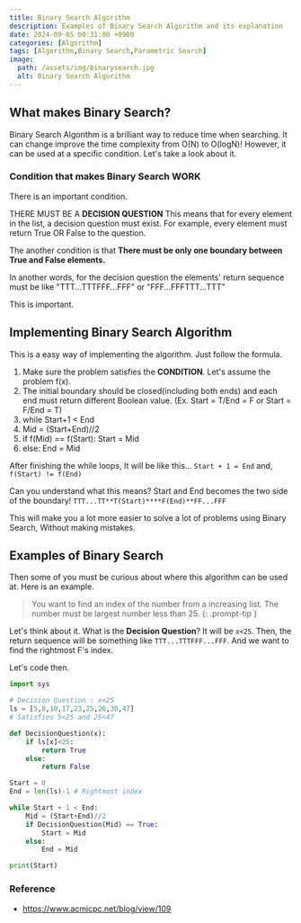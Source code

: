 ```yaml
---
title: Binary Search Algorithm
description: Examples of Binary Search Algorithm and its explanation
date: 2024-09-05 00:31:00 +0900
categories: [Algorithm]
tags: [Algorithm,Binary Search,Parametric Search]
image:
  path: /assets/img/binarysearch.jpg
  alt: Binary Search Algorithm
---
```


## What makes Binary Search?

Binary Search Algorithm is a brilliant way to reduce time when searching. 
It can change improve the time complexity from O(N) to O(logN)!
However, it can be used at a specific condition.
Let's take a look about it.

### Condition that makes Binary Search WORK

There is an important condition. 

THERE MUST BE A **DECISION QUESTION**
This means that for every element in the list, a decision question must exist. 
For example, every element must return True OR False to the question. 

The another condition is that
**There must be only one boundary between True and False elements.**

In another words, for the decision question the elements' return sequence must be like "TTT...TTTFFF...FFF" or "FFF...FFFTTT...TTT"

This is important. 

## Implementing Binary Search Algorithm

This is a easy way of implementing the algorithm.
Just follow the formula. 

1. Make sure the problem satisfies the **CONDITION**. Let's assume the problem f(x).
2. The initial boundary should be closed(including both ends) and each end must return different Boolean value. (Ex. Start = T/End = F or Start = F/End = T)
3. while Start+1 < End
4. Mid = (Start+End)//2
5. if f(Mid) == f(Start): Start = Mid
6. else: End = Mid

After finishing the while loops,
It will be like this...
`Start + 1 = End`
and,
`f(Start) != f(End)`

Can you understand what this means?
Start and End becomes the two side of the boundary!
`TTT...TT**T(Start)****F(End)**FF...FFF`

This will make you a lot more easier to solve a lot of problems using Binary Search, Without making mistakes.

## Examples of Binary Search
Then some of you must be curious about where this algorithm can be used at. 
Here is an example. 

> You want to find an index of the number from a increasing list. The number must be largest number less than 25.
{: .prompt-tip }

Let's think about it.
What is the **Decision Question**?
It will be `x<25`. Then, the return sequence will be something like `TTT...TTTFFF...FFF`. 
And we want to find the rightmost F's index. 

Let's code then. 

```python
import sys

# Decision Question : x<25
ls = [5,8,10,17,23,25,26,30,47]
# Satisfies 5<25 and 25<47

def DecisionQuestion(x):
    if ls[x]<25:
        return True
    else:
        return False

Start = 0
End = len(ls)-1 # Rightmost index

while Start + 1 < End:
    Mid = (Start+End)//2
    if DecisionQuestion(Mid) == True:
        Start = Mid
    else:
        End = Mid

print(Start)
```

### Reference
- https://www.acmicpc.net/blog/view/109